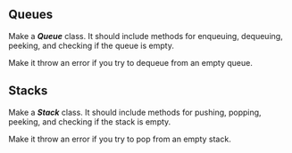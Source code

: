 ## **Queues**

Make a ***Queue*** class. It should include methods for enqueuing, dequeuing, peeking, and checking if the queue is empty.

Make it throw an error if you try to dequeue from an empty queue.

## **Stacks**

Make a ***Stack*** class. It should include methods for pushing, popping, peeking, and checking if the stack is empty.

Make it throw an error if you try to pop from an empty stack.
